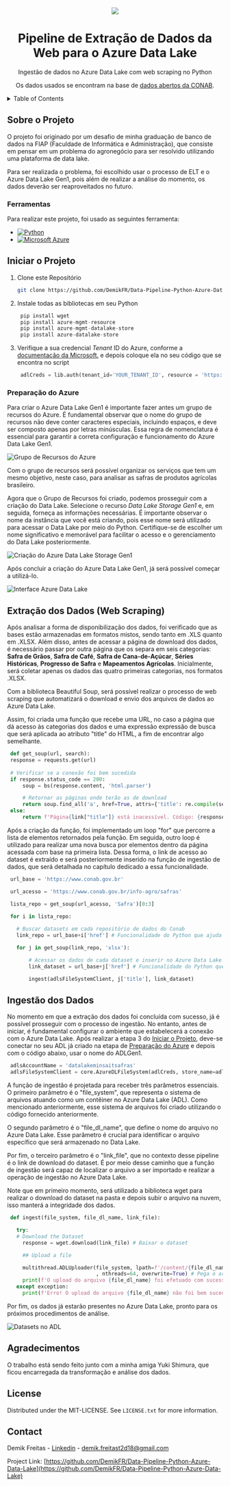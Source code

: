 <!-- PROJECT LOGO -->
<br />
<div align="center">
  <img src="https://github.com/DemikFR/Data-Pipeline-Python-Azure-Data-Lake/assets/102700735/9656d571-e6a0-439d-93d5-4ba537f0f523"/>
  <h1 align="center">Pipeline de Extração de Dados da Web para o Azure Data Lake</h1>

  <p align="center">
    Ingestão de dados no Azure Data Lake com web scraping no Python
  </p>
  <p align="center">
    Os dados usados se encontram na base de <a href="https://www.conab.gov.br/info-agro/safras">dados abertos da CONAB</a>.
  </p>
</div>



<!-- TABLE OF CONTENTS -->
<details>
  <summary>Table of Contents</summary>
  <ol>
    <li>
      <a href="#sobre-o-projeto">Sobre o Projeto</a>
      <ul>
        <li><a href="#ferramentas">Ferramentas</a></li>
      </ul>
    </li>
    <li>
      <a href="#iniciar-o-projeto">Iniciar o Projeto</a>
      <ul>
        <li><a href="#preparação-do-azure">Preparação do Azure</a></li>  
      </ul>
     </li>
    <li><a href="#extração-dos-dados-web-scraping">Extração dos Dados</a></li>
    <li><a href="#ingestão-dos-dados">Ingestão dos Dados</a></li>
    <li><a href="#agradecimentos">Agradecimentos</a></li>
    <li><a href="#license">License</a></li>
    <li><a href="#contact">Contact</a></li>
  </ol>
</details>



<!-- Sobre o Projeto -->
## Sobre o Projeto

O projeto foi originado por um desafio de minha graduação de banco de dados na FIAP (Faculdade de Informática e Administração), que consiste em pensar em um problema do agronegócio para ser resolvido utilizando uma plataforma de data lake.

Para ser realizada o problema, foi escolhido usar o processo de ELT e o Azure Data Lake Gen1, pois além de realizar a análise do momento, os dados deverão ser reaproveitados no futuro.


### Ferramentas

Para realizar este projeto, foi usado as seguintes ferramenta:


* [![Python][Python.py]][Python-url]
* [![Microsoft Azure][Azure.azr]][Azure-url]



<!-- Iniciar o Projeto -->
## Iniciar o Projeto

1. Clone este Repositório
   ```sh
   git clone https://github.com/DemikFR/Data-Pipeline-Python-Azure-Data-Lake.git
   ```
2. Instale todas as bibliotecas em seu Python
   ```py
    pip install wget
    pip install azure-mgmt-resource
    pip install azure-mgmt-datalake-store
    pip install azure-datalake-store
   ```
3. Verifique a sua credencial <i>Tenant</i> ID do Azure, conforme a <a href="https://learn.microsoft.com/pt-br/azure/active-directory/fundamentals/active-directory-how-to-find-tenant">documentação da Microsoft.</a> e depois coloque ela no seu código que se encontra no script
   ```py
    adlCreds = lib.auth(tenant_id='YOUR_TENANT_ID', resource = 'https://datalake.azure.net/')
   ```


### Preparação do Azure

Para criar o Azure Data Lake Gen1 é importante fazer antes um grupo de recursos do Azure. É fundamental observar que o nome do grupo de recursos não deve conter caracteres especiais, incluindo espaços, e deve ser composto apenas por letras minúsculas. Essa regra de nomenclatura é essencial para garantir a correta configuração e funcionamento do Azure Data Lake Gen1.

![Grupo de Recursos do Azure](https://github.com/DemikFR/Data-Pipeline-Python-Azure-Data-Lake/assets/102700735/db32c397-52ed-4e7c-8ec8-b6017c09f013)


Com o grupo de recursos será possível organizar os serviços que tem um mesmo objetivo, neste caso, para analisar as safras de produtos agrícolas brasileiro.

Agora que o Grupo de Recursos foi criado, podemos prosseguir com a criação do Data Lake. Selecione o recurso <i>Data Lake Storage Gen1</i> e, em seguida, forneça as informações necessárias. É importante observar o nome da instância que você está criando, pois esse nome será utilizado para acessar o Data Lake por meio do Python. Certifique-se de escolher um nome significativo e memorável para facilitar o acesso e o gerenciamento do Data Lake posteriormente.

![Criação do Azure Data Lake Storage Gen1](https://github.com/DemikFR/Data-Pipeline-Python-Azure-Data-Lake/assets/102700735/4608592d-c42c-461b-a50b-82dd7cf7e773)


Após concluir a criação do Azure Data Lake Gen1, já será possível começar a utilizá-lo.

![Interface Azure Data Lake](https://github.com/DemikFR/Data-Pipeline-Python-Azure-Data-Lake/assets/102700735/04471c09-94d2-43e2-8983-268f36aade0a)



## Extração dos Dados (Web Scraping)

Após analisar a forma de disponibilização dos dados, foi verificado que as bases estão armazenadas em formatos mistos, sendo tanto em .XLS quanto em .XLSX. Além disso, antes de acessar a página de download dos dados, é necessário passar por outra página que os separa em seis categorias: <b>Safra de Grãos</b>, <b>Safra de Café</b>, <b>Safra de Cana-de-Açúcar</b>, <b>Séries Históricas</b>, <b>Progresso de Safra</b> e <b>Mapeamentos Agrícolas</b>. Inicialmente, será coletar apenas os dados das quatro primeiras categorias, nos formatos .XLSX.

Com a biblioteca Beautiful Soup, será possível realizar o processo de web scraping que automatizará o download e envio dos arquivos de dados ao Azure Data Lake. 

Assim, foi criada uma função que recebe uma URL, no caso a página que dá acesso às categorias dos dados e uma expressão expressão de busca que será aplicada ao atributo "title" do HTML, a fim de encontrar algo semelhante.

   ```py
    def get_soup(url, search):
    response = requests.get(url)
    
    # Verificar se a conexão foi bem sucedida
    if response.status_code == 200:
        soup = bs(response.content, 'html.parser')

        # Retornar as páginas onde terão as de download
        return soup.find_all('a', href=True, attrs={'title': re.compile(search)}) 
    else:
        return f'Página{link["title"]} está inacessível. Código: {response.status_code}'
   ```

Após a criação da função, foi implementado um loop "for" que percorre a lista de elementos retornados pela função. Em seguida, outro loop é utilizado para realizar uma nova busca por elementos dentro da página acessada com base na primeira lista. Dessa forma, o link de acesso ao dataset é extraído e será posteriormente inserido na função de ingestão de dados, que será detalhada no capítulo dedicado a essa funcionalidade.

   ```py
    url_base = 'https://www.conab.gov.br'

    url_acesso = 'https://www.conab.gov.br/info-agro/safras'

    lista_repo = get_soup(url_acesso, 'Safra')[0:3]

    for i in lista_repo:
    
      # Buscar datasets em cada repositório de dados do Conab
      link_repo = url_base+i['href'] # Funcionalidade do Python que ajuda a acessar elementos específicos do HTML

      for j in get_soup(link_repo, 'xlsx'):

          # Acessar os dados de cada dataset e inserir no Azure Data Lake
          link_dataset = url_base+j['href'] # Funcionalidade do Python que ajuda a acessar elementos específicos do HTML

          ingest(adlsFileSystemClient, j['title'], link_dataset)
   ```



## Ingestão dos Dados

No momento em que a extração dos dados foi concluída com sucesso, já é possível prosseguir com o processo de ingestão. No entanto, antes de iniciar, é fundamental configurar o ambiente que estabelecerá a conexão com o Azure Data Lake. Após realizar a etapa 3 do <a href="#iniciar-o-projeto">Iniciar o Projeto</a>, deve-se conectar no seu ADL já criado na etapa de <a href="#preparação-do-azure">Preparação do Azure</a> e depois com o código abaixo, usar o nome do ADLGen1.
   ```py
    adlsAccountName = 'datalakeminsaitsafras'
    adlsFileSystemClient = core.AzureDLFileSystem(adlCreds, store_name=adlsAccountName)
   ```
   
A função de ingestão é projetada para receber três parâmetros essenciais. O primeiro parâmetro é o "file_system", que representa o sistema de arquivos atuando como um contêiner no Azure Data Lake (ADL). Como mencionado anteriormente, esse sistema de arquivos foi criado utilizando o código fornecido anteriormente.

O segundo parâmetro é o "file_dl_name", que define o nome do arquivo no Azure Data Lake. Esse parâmetro é crucial para identificar o arquivo específico que será armazenado no Data Lake.

Por fim, o terceiro parâmetro é o "link_file", que no contexto desse pipeline é o link de download do dataset. É por meio desse caminho que a função de ingestão será capaz de localizar o arquivo a ser importado e realizar a operação de ingestão no Azure Data Lake.

Note que em primeiro momento, será utilizado a biblioteca wget para realizar o download do dataset na pasta e depois subir o arquivo na nuvem, isso manterá a integridade dos dados.

   ```py
    def ingest(file_system, file_dl_name, link_file):

      try:
      # Download the Dataset
        response = wget.download(link_file) # Baixar o dataset

        ## Upload a file

        multithread.ADLUploader(file_system, lpath=f'/content/{file_dl_name}', rpath=f'/Datasets_Safras/{file_dl_name}'
                                , nthreads=64, overwrite=True) # Pega o arquivo baixado e realiza o upload para o Azure
        print(f'O upload do arquivo {file_dl_name} foi efetuado com sucesso!')
      except exception:
        print(f'Erro! O upload do arquivo {file_dl_name} não foi bem sucedido!') # Em caso de algum erro ocorrer ao baixar ou enviar o dataset para o Azure
   ```
   
Por fim, os dados já estarão presentes no Azure Data Lake, pronto para os próximos procedimentos de análise.

![Datasets no ADL](https://github.com/DemikFR/Data-Pipeline-Python-Azure-Data-Lake/assets/102700735/9b08477b-d96c-4feb-a843-bbf7124dc75b)


## Agradecimentos

O trabalho está sendo feito junto com a minha amiga Yuki Shimura, que ficou encarregada da transformação e análise dos dados.


<!-- LICENSE -->
## License

Distributed under the MIT-LICENSE. See `LICENSE.txt` for more information.



<!-- CONTACT -->
## Contact

Demik Freitas - [Linkedin](https://www.linkedin.com/in/demik-freitas/) - demik.freitast2d18@gmail.com

Project Link: [https://github.com/DemikFR/Data-Pipeline-Python-Azure-Data-Lake](https://github.com/DemikFR/Data-Pipeline-Python-Azure-Data-Lake)



<!-- MARKDOWN LINKS & IMAGES -->
<!-- https://www.markdownguide.org/basic-syntax/#reference-style-links -->
[Python.py]: https://img.shields.io/badge/python-3670A0?style=for-the-badge&logo=python&logoColor=ffdd54
[Python-url]: https://www.python.org/
[Azure.azr]: https://img.shields.io/badge/azure-%230072C6.svg?style=for-the-badge&logo=microsoftazure&logoColor=white
[Azure-url]: https://azure.microsoft.com/pt-br/free/search/?ef_id=_k_CjwKCAjw9pGjBhB-EiwAa5jl3AzQsgrvNjfAVF_2lmRSWukaiU7bsXh-UG1YxqLMh4DcsKz0YrhwLhoC7_UQAvD_BwE_k_&OCID=AIDcmmzmnb0182_SEM__k_CjwKCAjw9pGjBhB-EiwAa5jl3AzQsgrvNjfAVF_2lmRSWukaiU7bsXh-UG1YxqLMh4DcsKz0YrhwLhoC7_UQAvD_BwE_k_&gclid=CjwKCAjw9pGjBhB-EiwAa5jl3AzQsgrvNjfAVF_2lmRSWukaiU7bsXh-UG1YxqLMh4DcsKz0YrhwLhoC7_UQAvD_BwE
